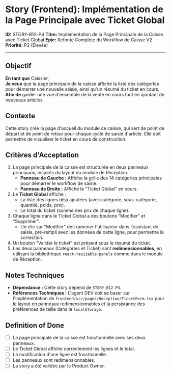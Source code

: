 # Story (Frontend): Implémentation de la Page Principale avec Ticket Global

**ID:** STORY-B12-P4
**Titre:** Implémentation de la Page Principale de la Caisse avec Ticket Global
**Epic:** Refonte Complète du Workflow de Caisse V2
**Priorité:** P2 (Élevée)

---

## Objectif

**En tant que** Caissier,  
**Je veux** que la page principale de la caisse affiche la liste des catégories pour démarrer une nouvelle saisie, ainsi qu'un résumé du ticket en cours,  
**Afin de** garder une vue d'ensemble de la vente en cours tout en ajoutant de nouveaux articles.

## Contexte

Cette story crée la page d'accueil du module de caisse, qui sert de point de départ et de point de retour pour chaque cycle de saisie d'article. Elle doit permettre de visualiser le ticket en cours de construction.

## Critères d'Acceptation

1.  La page principale de la caisse est structurée en deux panneaux principaux, inspirés du layout du module de Réception.
    -   **Panneau de Gauche :** Affiche la grille des 14 catégories principales pour démarrer le workflow de saisie.
    -   **Panneau de Droite :** Affiche le "Ticket Global" en cours.
2.  Le **Ticket Global** affiche :
    -   La liste des lignes déjà ajoutées (avec catégorie, sous-catégorie, quantité, poids, prix).
    -   Le total du ticket (somme des prix de chaque ligne).
3.  Chaque ligne dans le Ticket Global a des boutons "Modifier" et "Supprimer".
    -   Un clic sur "Modifier" doit ramener l'utilisateur dans l'assistant de saisie, pré-rempli avec les données de cette ligne, pour permettre la correction.
4.  Un bouton "Valider le ticket" est présent sous le résumé du ticket.
5.  Les deux panneaux (Catégories et Ticket) sont **redimensionnables**, en utilisant la bibliothèque `react-resizable-panels` comme dans le module de Réception.

## Notes Techniques

-   **Dépendance :** Cette story dépend de `STORY-B12-P3`.
-   **Références Techniques :** L'agent DEV doit se baser sur l'implémentation de `frontend/src/pages/Reception/TicketForm.tsx` pour le layout en panneaux redimensionnables et la persistance des préférences de taille dans le `localStorage`.

## Definition of Done

- [ ] La page principale de la caisse est fonctionnelle avec ses deux panneaux.
- [ ] Le Ticket Global affiche correctement les lignes et le total.
- [ ] La modification d'une ligne est fonctionnelle.
- [ ] Les panneaux sont redimensionnables.
- [ ] La story a été validée par le Product Owner.
